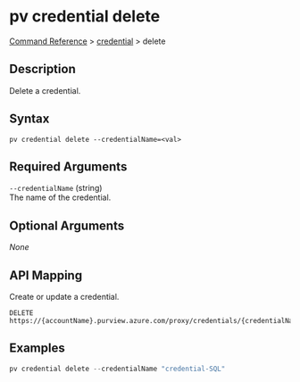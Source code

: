 # pv credential delete
[Command Reference](../../../README.md#command-reference) > [credential](./main.md) > delete

## Description
Delete a credential.

## Syntax
```
pv credential delete --credentialName=<val>
```

## Required Arguments
`--credentialName` (string)  
The name of the credential.

## Optional Arguments
*None*

## API Mapping
Create or update a credential.
```
DELETE https://{accountName}.purview.azure.com/proxy/credentials/{credentialName}
```

## Examples
```powershell
pv credential delete --credentialName "credential-SQL"
```
